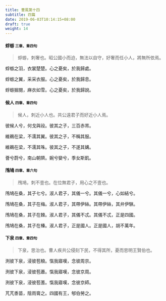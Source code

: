 ```yaml
---
title: 曹風第十四
subtitle: 四篇
date: 2019-06-03T10:14:15+08:00
draft: true
weight: 14
---
```



<h4 id="14.1">蜉蝣 <small>三章、章四句</small></h4>

<blockquote>
  <p>蜉蝣，刺奢也。昭公國小而迫，無法以自守，好奢而任小人，將無所依焉。</p>
</blockquote>

<p id="14.1.1">蜉蝣之羽，衣裳楚楚。心之憂矣，於我歸處。</p>
<p id="14.1.2">蜉蝣之翼，采采衣服。心之憂矣，於我歸息。</p>
<p id="14.1.3">蜉蝣掘閱，麻衣如雪。心之憂矣，於我歸說。</p>

<h4 id="14.2">候人 <small>四章、章四句</small></h4>

<blockquote>
  <p>候人，刺近小人也。共公遠君子而好近小人焉。</p>
</blockquote>

<p id="14.2.1">彼候人兮，何戈與祋。彼其之子，三百赤芾。</p>
<p id="14.2.2">維鵜在梁，不濡其翼。彼其之子，不稱其服。</p>
<p id="14.2.3">維鵜在梁，不濡其咮。彼其之子，不遂其媾。</p>
<p id="14.2.4">薈兮蔚兮，南山朝隮。婉兮孌兮，季女斯飢。</p>

<h4 id="14.3">鳲鳩 <small>四章、章六句</small></h4>

<blockquote>
  <p>鳲鳩，刺不壹也。在位無君子，用心之不壹也。</p>
</blockquote>

<p id="14.3.1">鳲鳩在桑，其子七兮。淑人君子，其儀一兮。其儀一兮，心如結兮。</p>
<p id="14.3.2">鳲鳩在桑，其子在梅。淑人君子，其帶伊絲。其帶伊絲，其弁伊騏。</p>
<p id="14.3.3">鳲鳩在桑，其子在棘。淑人君子，其儀不忒。其儀不忒，正是四國。</p>
<p id="14.3.4">鳲鳩在桑，其子在榛。淑人君子，正是國人。正是國人，胡不萬年。</p>

<h4 id="14.4">下泉 <small>四章、章四句</small></h4>

<blockquote>
  <p>下泉，思治也。曹人疾共公侵刻下民，不得其所，憂而思明王賢伯也。</p>
</blockquote>

<p id="14.4.1">洌彼下泉，浸彼苞稂。愾我寤嘆，念彼周京。</p>
<p id="14.4.2">洌彼下泉，浸彼苞蕭。愾我寤嘆，念彼京周。</p>
<p id="14.4.3">洌彼下泉，浸彼苞蓍。愾我寤嘆，念彼京師。</p>
<p id="14.4.4">芃芃黍苗，陰雨膏之。四國有王，郇伯勞之。</p>
